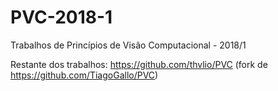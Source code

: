# PVC-2018-1
Trabalhos de Princípios de Visão Computacional - 2018/1

Restante dos trabalhos: https://github.com/thvlio/PVC (fork de https://github.com/TiagoGallo/PVC)

